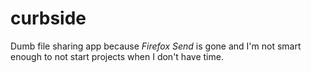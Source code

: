 # curbside
Dumb file sharing app because _Firefox Send_ is gone and I'm not smart enough to not start projects when I don't have time.
